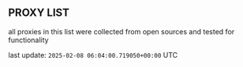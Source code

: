 ## PROXY LIST

all proxies in this list were collected from open sources and tested for functionality

last update: `2025-02-08 06:04:00.719050+00:00` UTC